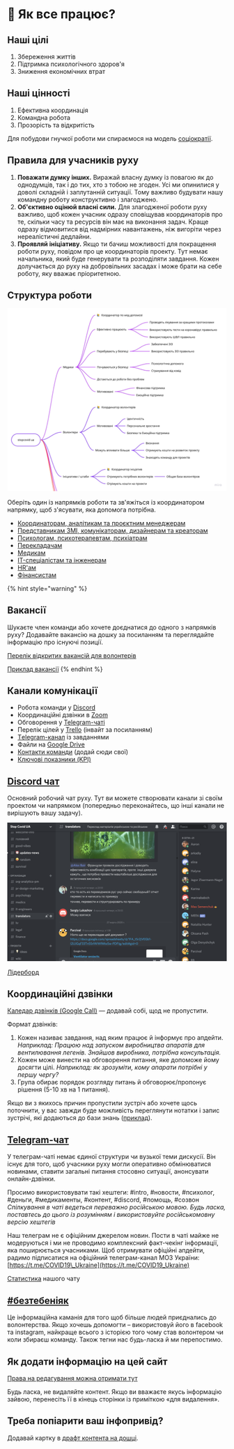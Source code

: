 # 🚀 Як все працює?

## Наші цілі

1. Збереження життів
2. Підтримка психологічного здоров'я
3. Зниження економічних втрат

## Наші цінності

1. Ефективна координація
2. Командна робота
3. Прозорість та відкритість

Для побудови гнучкої роботи ми спираємося на модель [соціократії](https://ru.wikipedia.org/wiki/%D0%A1%D0%BE%D1%86%D0%B8%D0%BE%D0%BA%D1%80%D0%B0%D1%82%D0%B8%D1%8F).

## Правила для учасників руху

1. **Поважати думку інших.** Виражай власну думку із повагою як до однодумців, так і до тих, хто з тобою не згоден. Усі ми опинилися у доволі складній і заплутанній ситуації. Тому важливо будувати нашу командну роботу конструктивно і злагоджено.
2. **Об'єктивно оцінюй власні сили.** Для злагодженої роботи руху важливо, щоб кожен учасник одразу сповіщував координаторів про те, скільки часу та ресурсів він має на виконання задач. Краще одразу відмовитися від надмірних навантажень, ніж вигоріти через нереалістичні дедлайни.
3. **Проявляй ініціативу.** Якщо ти бачиш можливості для покращення роботи руху, повідом про це координаторів проекту. Тут немає начальника, який буде генерувати та розподіляти завдання. Кожен долучається до руху на добровільних засадах і може брати на себе роботу, яку вважає пріоритетною.

## Структура роботи

![](.gitbook/assets/image%20%2874%29.png)

Оберіть один із напрямків роботи та зв'яжіться із координатором напрямку, щоб з'ясувати, яка допомога потрібна.

* [Координаторам, аналітикам та проєктним менеджерам](volonteram/analitika-mepping-dannykh/)
* [Представникам ЗМІ, комунікаторам, дизайнерам та креаторам](https://app.gitbook.com/@dgov/s/stopcovid/~/drafts/-M3zNx5P-7ysMTiG6jk-/informacionnaya-kampaniya)
* [Психологам, психотерапевтам, психіатрам](za-specializaciyeyu/psychological-support/)
* [Перекладачам](za-specializaciyeyu/perekladacham/)
* [Медикам](medikam/sistema-zdravookhraneniya/)
* [IT-спеціалістам та інженерам](za-specializaciyeyu/it-ta-inzheneram/)
* [HR'ам](vrazlivi-verstvi-naselennya/hr-bezrabotica/)
* [Фінансистам](volonteram/finansistam.md)

{% hint style="warning" %}
## Вакансії

Шукаєте член команди або хочете доєднатися до одного з напрямків руху? Додавайте вакансію на дошку за посиланням та переглядайте інформацію про існуючі позиції.

[Перелік відкритих вакансій для волонтерів](https://trello.com/b/IkonsFAY/stopcovid-%D0%BD%D1%83%D0%B6%D0%B5%D0%BD-%D0%B2%D0%BE%D0%BB%D0%BE%D0%BD%D1%82%D0%B5%D1%80)

[Приклад вакансії](https://trello.com/c/v9EWH6x8/32-%D0%BF%D1%80%D0%B8%D0%BC%D0%B5%D1%80-%D0%B2%D0%B0%D0%BA%D0%B0%D0%BD%D1%81%D0%B8%D0%B8)
{% endhint %}

## Канали комунікації

* Робота команди у [Discord](https://discord.gg/Ua4nnXZ)
* Координаційні дзвінки в [Zoom](https://zoom.us/j/919563955?pwd=VlIrTjZXUHpuQTQrVHlpa09WUnpJUT09)
* Обговорення у [Telegram-чаті](https://t.me/stopcovidua)
* Перелік цілей у [Trello](https://trello.com/invite/b/IkonsFAY/12e5d029973f9869061f7a5c1a0364f4/main-board) \(інвайт за посиланням\)
* [Тelegram-канал](https://t.me/scutasks) із завданнями
* Файли на [Google Drive](https://drive.google.com/drive/folders/1i4TaeHh8V0-WX8paR-xPhDIhl8tvFZTs?usp=sharing)
* [Контакти команди](https://docs.google.com/spreadsheets/d/1aFogfzJFu_4oDbCVGvR0dE2BfQc6m9A1L3_KHz9t8SY/edit#gid=0) \(додай сюди свої\)
* [Ключові показники \(KPI\)](https://docs.google.com/spreadsheets/d/1qxu6R_ToVvPUXK439pKcS8pDluyzr6lt5AjGpI-F8wY/edit#gid=0)

## [Discord чат](https://discord.gg/MxT4axM)

Основний робочий чат руху. Тут ви можете створювати канали зі своїм проектом чи напрямком \(попередньо переконайтесь, що інші канали не вирішують вашу задачу\).

![](.gitbook/assets/image%20%282%29.png)

[Лідерборд](https://mee6.xyz/leaderboard/688064950635462771)

## Координаційні дзвінки

[Каледар дзвінків \(Google Call\)](https://calendar.google.com/calendar?cid=dWFjYmxrMG80MGx0amRidGFpb2M0aGVoZmNAZ3JvdXAuY2FsZW5kYXIuZ29vZ2xlLmNvbQ) — додавай собі, щод не пропустити.

Формат дзвінків:

1. Кожен називає завдання, над яким працює й інформує про апдейти. _Наприклад: Працюю над запуском виробництва апаратів для вентилювання легенів. Знайшов виробника, потрібна консультація._
2. Кожен може винести на обговорення питання, яке допоможе йому досягти цілі. _Наприклад: як зрозуміти, кому апарати потрібні у першу чергу?_
3. Група обирає порядок розгляду питань й обговорює/пропонує рішення \(5-10 хв на 1 питання\).

Якщо ви з якихось причин пропустили зустріч або хочете щось поточнити, у вас завжди буде можливість переглянути нотатки і запис зустрічі, які додаються до бази знань \([приклад](volonteram/analitika-mepping-dannykh/tactical-16.03.md)\).

## [Теlegram-чат](https://t.me/stopcovidua)

У телеграм-чаті немає єдиної структури чи вузької теми дискусії. Він існує для того, щоб учасники руху могли оперативно обмінюватися новинами, ставити загальні питання стосовно ситуації, анонсувати онлайн-дзвінки.

Просимо використовувати такі хештеги: \#intro, \#новости, \#психолог, \#деньги, \#медикаменты, \#контент, \#discord, \#помощь, \#созвон _Спілкування в чаті ведеться переважно російською мовою. Будь ласка, поставтесь до цього із розумінням і використовуйте російськомовну версію хештегів_

Наш телеграм не є офіційним джерелом новин. Пости в чаті майже не модеруються і ми не проводимо комплексний факт-чекінг інформації, яка поширюється учасниками. Щоб отримувати офіційні апдейти, радимо підписатися на офіційний телеграм-канал МОЗ України: [https://t.me/COVID19\_Ukraine](https://t.me/COVID19_Ukraine) 

[Статистика](https://combot.org/c/-1001383920031) нашого чату

## [\#безтебеніяк](volonteram/informacionnaya-kampaniya/beztebeniyak.md)

Це інформаційна каманія для того щоб більше людей приєднались до волонтерства. Якщо хочешь допомогти – використовуй його в facebook та instagram, найкраще всього з історією того чому став волонтером чи коли збираєш команду. Також тегни нас будь-ласка й ми перепостимо.

## Як додати інформацію на цей сайт

[Права на редагування можна отримати тут](https://app.gitbook.com/invite/dgov?invite=-M2JRBARwkcPd9AED8KT)

Будь ласка, не видаляйте контент. Якщо ви вважаєте якусь інформацію зайвою, перенесіть її в кінець сторінки із приміткою «для видалення».

## Треба попіарити ваш інфопривід?

Додавай картку в [драфт контента на дошці](https://trello.com/b/xjcCv4vB/%D0%BA%D0%BE%D0%BC%D0%BC%D1%83%D0%BD%D0%B8%D0%BA%D0%B0%D1%86%D0%B8%D0%B8).

